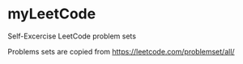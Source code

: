 # myLeetCode

Self-Excercise LeetCode problem sets

Problems sets are copied from https://leetcode.com/problemset/all/
